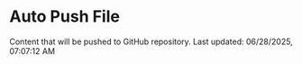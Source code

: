 # Auto Push File

Content that will be pushed to GitHub repository.
Last updated: 06/28/2025, 07:07:12 AM